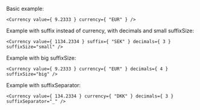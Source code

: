Basic example:

	<Currency value={ 9.2333 } currency={ "EUR" } />

Example with suffix instead of currency, with decimals and small suffixSize:

	<Currency value={ 1134.2334 } suffix={ "SEK" } decimals={ 3 } suffixSize="small" />

Example with big suffixSize:

	<Currency value={ 9.2333 } currency={ "EUR" } decimals={ 4 } suffixSize="big" />

Example with suffixSeparator:

	<Currency value={ 134.2334 } currency={ "DKK" } decimals={ 3 } suffixSeparator="_" />
